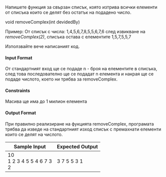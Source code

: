 Напишете функция за свързан списък, която изтрива всички елементи от списъка които се делят без остатък на подадено число.

void removeComplex(int devidedBy)

Пример: От списък с числа: 1,4,5,6,7,8,5,5,6,7,6 след извикване на *removeComplex(2)*, списъка остава с елементите 1,5,7,5,5,7

Използвайте вече написаният код.

#### Input Format

От стандартният вход ще се подаде n - броя на елементите в списъка, след това последователно ще се подадат n елемента и накрая ще се подаде числото, което ни трябва за removeComplex.

#### Constraints

Масива ще има до 1 милион елемента

#### Output Format

При правилно реализиране на фукцията removeComplex, програмата трябва да изведе на стандартният изход списък с премахнати елементи които се делят на числото.

Sample Input|Expected Output
-|-
10<br>1 2 3 4 5 5 4 6 7 3<br>2|3 7 5 5 3 1 
